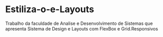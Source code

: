 # Estiliza-o-e-Layouts
Trabalho da faculdade de Analise e Desenvolvimento de Sistemas que apresenta Sistema de Design e Layouts  com FlexBox e Grid.Responsivos 
